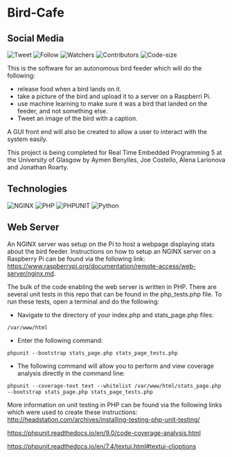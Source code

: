 # Bird-Cafe
## Social Media
![Tweet](https://img.shields.io/twitter/url?style=social&url=https%3A%2F%2Ftwitter.com%2Fsmartbirdcafe)
![Follow](https://img.shields.io/twitter/follow/smartbirdcafe?style=social)
![Watchers](https://img.shields.io/github/watchers/AymenB98/Bird-Cafe?style=social)
![Contributors](https://img.shields.io/github/contributors/AymenB98/Bird-Cafe?color=blue)
![Code-size](https://img.shields.io/github/languages/code-size/AymenB98/Bird-Cafe)

This is the software for an autonomous bird feeder which will do the following: 
- release food when a bird lands on it.
- take a picture of the bird and upload it to a server on a Raspberri Pi. 
- use machine learning to make sure it was a bird that landed on the feeder, and not something else.
- Tweet an image of the bird with a caption.

A GUI front end will also be created to allow a user to interact with the system easily.

This project is being completed for Real Time Embedded Programming 5 at the University of Glasgow by Aymen Benylles, Joe Costello, Alena Larionova and Jonathan Roarty.
## Technologies
![NGINX](https://img.shields.io/badge/server-nginx-blue) ![PHP](https://img.shields.io/badge/PHP-v7.3.27-orange) ![PHPUNIT](https://img.shields.io/badge/PHPUnit-v7.5.6-orange) 
![Python](https://img.shields.io/badge/python-v2.7.16-brightgreen)

## Web Server
An NGINX server was setup on the Pi to host a webpage displaying stats about the bird feeder. Instructions on how to setup an NGINX server on a Raspberry Pi can be found via the following link: https://www.raspberrypi.org/documentation/remote-access/web-server/nginx.md.

The bulk of the code enabling the web server is written in PHP. There are several unit tests in this repo that can be found in the php_tests.php file. To run these tests, open a terminal and do the following:
- Navigate to the directory of your index.php and stats_page.php files:
```
/var/www/html
```
- Enter the following command:
```
phpunit --bootstrap stats_page.php stats_page_tests.php
```
- The following command will allow you to perform and view coverage analysis directly in the command line:
```
phpunit --coverage-text text --whitelist /var/www/html/stats_page.php --bootstrap stats_page.php stats_page_tests.php
```
More information on unit testing in PHP can be found via the following links which were used to create these instructions:
http://headstation.com/archives/installing-testing-php-unit-testing/

https://phpunit.readthedocs.io/en/9.0/code-coverage-analysis.html

https://phpunit.readthedocs.io/en/7.4/textui.html#textui-clioptions
